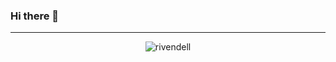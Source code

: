 ### Hi there 👋

---
<div align="center">

![rivendell](https://user-images.githubusercontent.com/70325805/195302592-164f5680-5ae4-4fca-9d1d-231344a958e2.gif)

</div>
